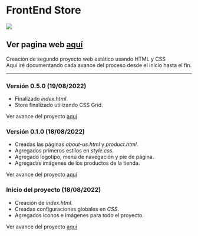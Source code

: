 # FrontEnd Store

![](#)
## Ver pagina web [aquí](https://arturohdzg.github.io/FrontEndStore/)

Creación de segundo proyecto web estático usando HTML y CSS<br />
Aquí iré documentando cada avance del proceso desde el inicio hasta el fin.
<hr>

### Versión 0.5.0 (19/08/2022)
* Finalizado _index.html_.
* Store finalizado utilizando CSS Grid.

Ver avance del proyecto [aquí](https://github.com/ArturoHDZG/FrontEndStore/releases/tag/0.5.0)

### Versión 0.1.0 (18/08/2022)
* Creadas las páginas _about-us.html_ y _product.html_.
* Agregados primeros estilos en _style.css_.
* Agregado logotipo, menú de navegación y pie de página.
* Agregadas imágenes de los productos de la tienda.

Ver avance del proyecto [aquí](https://github.com/ArturoHDZG/FrontEndStore/releases/tag/0.1.0)

### Inicio del proyecto (18/08/2022)
* Creación de _index.html_.
* Creadas configuraciones globales en _CSS_.
* Agregados iconos e imágenes para todo el proyecto.

Ver avance del proyecto [aquí](https://github.com/ArturoHDZG/FrontEndStore/releases/tag/0.0.1)
